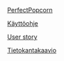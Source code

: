 [PerfectPopcorn](http://perfectpopcorn.herokuapp.com)


[Käyttöohje](https://github.com/jaemh/PerfectPopcorn/blob/master/documentation/K%C3%A4ytt%C3%B6ohje.md)

[User story](https://github.com/jaemh/PerfectPopcorn/blob/master/documentation/User.md)

[Tietokantakaavio](https://github.com/jaemh/PerfectPopcorn/blob/master/documentation/EntityTable.md)
